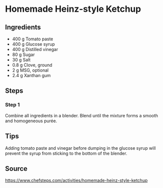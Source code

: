 # Homemade Heinz-style Ketchup

## Ingredients

- 400 g Tomato paste 
- 400 g Glucose syrup 
- 400 g Distilled vinegar 
- 80 g Sugar
- 30 g Salt 
- 0.8 g Clove, ground 
- 2 g MSG, optional 
- 2.4 g Xanthan gum 

## Steps

### Step 1

Combine all ingredients in a blender. Blend until the mixture forms a smooth and homogeneous purée.

## Tips

Adding tomato paste and vinegar before dumping in the glucose syrup will prevent the syrup from sticking to the bottom of the blender.

## Source

https://www.chefsteps.com/activities/homemade-heinz-style-ketchup
